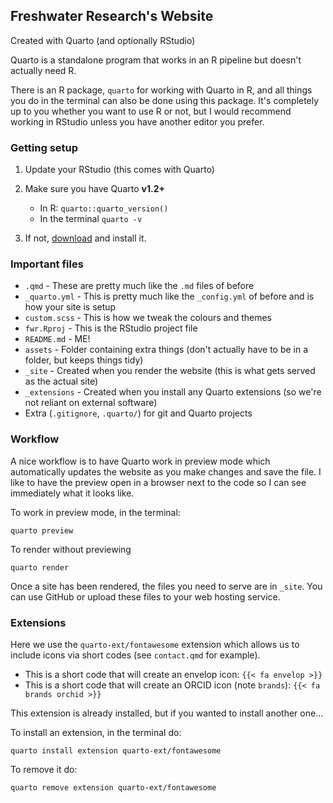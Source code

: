 ## Freshwater Research's Website

Created with Quarto (and optionally RStudio)

Quarto is a standalone program that works in an R pipeline but doesn't actually need R.

There is an R package, `quarto` for working with Quarto in R, and all things 
you do in the terminal can also be done using this package. It's completely up
to you whether you want to use R or not, but I would recommend working in RStudio
unless you have another editor you prefer.

### Getting setup

1. Update your RStudio (this comes with Quarto)
2. Make sure you have Quarto **v1.2+**
    - In R: `quarto::quarto_version()`
    - In the terminal `quarto -v`

3. If not, [download](https://quarto.org/docs/get-started/) and install it.

### Important files

- `.qmd` - These are pretty much like the `.md` files of before
- `_quarto.yml` - This is pretty much like the `_config.yml` of before and is
  how your site is setup
- `custom.scss` - This is how we tweak the colours and themes
- `fwr.Rproj` - This is the RStudio project file
- `README.md` - ME!
- `assets` - Folder containing extra things (don't actually have to be in a folder, but keeps things tidy)
- `_site` - Created when you render the website (this is what gets served as the actual site)
- `_extensions` - Created when you install any Quarto extensions (so we're not reliant on external software)
- Extra (`.gitignore`, `.quarto/`) for git and Quarto projects

### Workflow

A nice workflow is to have Quarto work in preview mode which automatically updates the website as you make changes and save the file. I like to have the preview open in a browser next to the code so I can see immediately what it looks like.

To work in preview mode, in the terminal:

`quarto preview`

To render without previewing

`quarto render`

Once a site has been rendered, the files you need to serve are in `_site`. You
can use GitHub or upload these files to your web hosting service.

### Extensions

Here we use the `quarto-ext/fontawesome` extension which allows us to include
icons via short codes (see `contact.qmd` for example). 

- This is a short code that will create an envelop icon: `{{< fa envelop >}}`
- This is a short code that will create an ORCID icon (note `brands`): `{{< fa brands orchid >}}`

This extension is already installed, but if you wanted to install another one...

To install an extension, in the terminal do:

`quarto install extension quarto-ext/fontawesome`

To remove it do:

`quarto remove extension quarto-ext/fontawesome`


